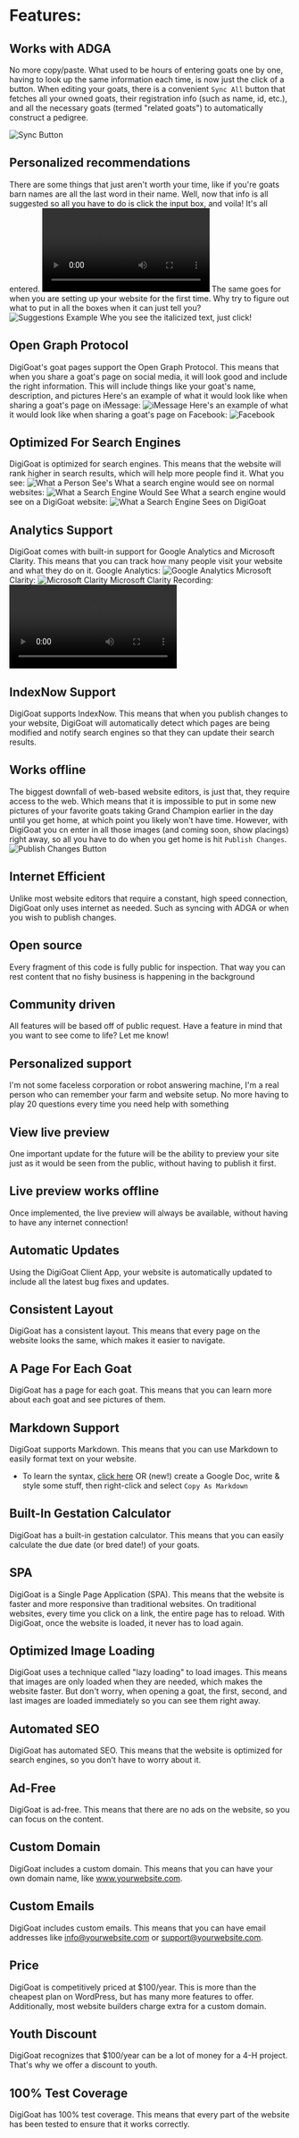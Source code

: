 # Features:
## Works with ADGA
No more copy/paste. What used to be hours of entering goats one by one, having to look up the same information each time, is now just the click of a button. When editing your goats, there is a convenient `Sync All` button that fetches all your owned goats, their registration info (such as name, id, etc.), and all the necessary goats (termed "related goats") to automatically construct a pedigree.

![Sync Button](assets/Sync.png)
## Personalized recommendations
There are some things that just aren't worth your time, like if you're goats barn names are all the last word in their name. Well, now that info is all suggested so all you have to do is click the input box, and voila! It's all entered.
![Nickname Suggestion](assets/Nickname-Suggestion.mov)
The same goes for when you are setting up your website for the first time. Why try to figure out what to put in all the boxes when it can just tell you?
![Suggestions Example](assets/Suggestions.png)
Whe you see the italicized text, just click!
## Open Graph Protocol
DigiGoat's goat pages support the Open Graph Protocol. This means that when you share a goat's page on social media, it will look good and include the right information. This will include things like your goat's name, description, and pictures
Here's an example of what it would look like when sharing a goat's page on iMessage:
![iMessage](assets/iMessage.png)
Here's an example of what it would look like when sharing a goat's page on Facebook:
![Facebook](assets/Facebook.jpg)
## Optimized For Search Engines
DigiGoat is optimized for search engines. This means that the website will rank higher in search results, which will help more people find it.
What you see:
![What a Person See's](assets/User-View.png)
What a search engine would see on normal websites:
![What a Search Engine Would See](assets/Search-View.png)
What a search engine would see on a DigiGoat website:
![What a Search Engine Sees on DigiGoat](assets/Optimized-View.png)
## Analytics Support
DigiGoat comes with built-in support for Google Analytics and Microsoft Clarity. This means that you can track how many people visit your website and what they do on it.
Google Analytics:
![Google Analytics](assets/Google-Analytics.png)
Microsoft Clarity:
![Microsoft Clarity](assets/Microsoft-Clarity.png)
Microsoft Clarity Recording:
![Microsoft Clarity Recording](assets/Clarity-Recording.mov)
## IndexNow Support
DigiGoat supports IndexNow. This means that when you publish changes to your website, DigiGoat will automatically detect which pages are being modified and notify search engines so that they can update their search results.
## Works offline
The biggest downfall of web-based website editors, is just that, they require access to the web. Which means that it is impossible to put in some new pictures of your favorite goats taking Grand Champion earlier in the day until you get home, at which point you likely won't have time. However, with DigiGoat you cn enter in all those images (and coming soon, show placings) right away, so all you have to do when you get home is hit `Publish Changes`.
![Publish Changes Button](assets/Publish.png)
## Internet Efficient
Unlike most website editors that require a constant, high speed connection, DigiGoat only uses internet as needed. Such as syncing with ADGA or when you wish to publish changes.
## Open source
Every fragment of this code is fully public for inspection. That way you can rest content that no fishy business is happening in the background
## Community driven
All features will be based off of public request. Have a feature in mind that you want to see come to life? Let me know!
## Personalized support
I'm not some faceless corporation or robot answering machine, I'm a real person who can remember your farm and website setup. No more having to play 20 questions every time you need help with something
## View live preview
One important update for the future will be the ability to preview your site just as it would be seen from the public, without having to publish it first.
## Live preview works offline
Once implemented, the live preview will always be available, without having to have any internet connection!
## Automatic Updates
Using the DigiGoat Client App, your website is automatically updated to include all the latest bug fixes and updates.
## Consistent Layout
DigiGoat has a consistent layout. This means that every page on the website looks the same, which makes it easier to navigate.
## A Page For Each Goat
DigiGoat has a page for each goat. This means that you can learn more about each goat and see pictures of them.
## Markdown Support
DigiGoat supports Markdown. This means that you can use Markdown to easily format text on your website. 
* To learn the syntax, [click here](https://docs.github.com/github/writing-on-github/getting-started-with-writing-and-formatting-on-github/basic-writing-and-formatting-syntax) OR (new!) create a Google Doc, write & style some stuff, then right-click and select `Copy As Markdown`
## Built-In Gestation Calculator
DigiGoat has a built-in gestation calculator. This means that you can easily calculate the due date (or bred date!) of your goats.
## SPA
DigiGoat is a Single Page Application (SPA). This means that the website is faster and more responsive than traditional websites. On traditional websites, every time you click on a link, the entire page has to reload. With DigiGoat, once the website is loaded, it never has to load again.
## Optimized Image Loading
DigiGoat uses a technique called "lazy loading" to load images. This means that images are only loaded when they are needed, which makes the website faster. But don't worry, when opening a goat, the first, second, and last images are loaded immediately so you can see them right away.
## Automated SEO
DigiGoat has automated SEO. This means that the website is optimized for search engines, so you don't have to worry about it.
## Ad-Free
DigiGoat is ad-free. This means that there are no ads on the website, so you can focus on the content.
## Custom Domain
DigiGoat includes a custom domain. This means that you can have your own domain name, like www.yourwebsite.com.
## Custom Emails
DigiGoat includes custom emails. This means that you can have email addresses like info@yourwebsite.com or support@yourwebsite.com.
## Price
DigiGoat is competitively priced at $100/year. This is more than the cheapest plan on WordPress, but has many more features to offer. Additionally, most website builders charge extra for a custom domain.
## Youth Discount
DigiGoat recognizes that $100/year can be a lot of money for a 4-H project. That's why we offer a discount to youth.
## 100% Test Coverage
DigiGoat has 100% test coverage. This means that every part of the website has been tested to ensure that it works correctly.
